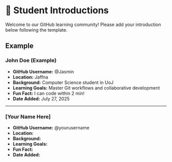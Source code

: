 # 👋 Student Introductions

Welcome to our GitHub learning community! Please add your introduction below following the template.

## Example

### John Doe (Example)
- **GitHub Username:** @Jasmin
- **Location:** Jaffna
- **Background:** Computer Science student in UoJ
- **Learning Goals:** Master Git workflows and collaborative development
- **Fun Fact:** I can code within 2 min!
- **Date Added:** July 27, 2025

---

<!-- Add your introduction below this line -->

### [Your Name Here]
- **GitHub Username:** @yourusername
- **Location:** 
- **Background:** 
- **Learning Goals:** 
- **Fun Fact:** 
- **Date Added:** 


